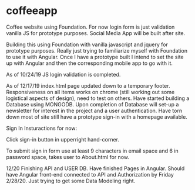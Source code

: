 # coffeeapp
Coffee website using Foundation. For now login form is just validation vanilla JS for prototype purposes. Social Media App will be built after site. 

Building this using Foundation with vanilla javascript and jquery for prototype purposes. Really just trying to familiarize myself with Foundation to use it with Angular. Once I have a prototype built I intend to set the site up with Angular and then the corresponding mobile app to go with it. 

As of 10/24/19 JS login validation is completed. 

As of 12/17/19 index.html page updated down to a temporary footer. Responsiveness on all items works on chrome (still working out some logistical aspects of design), need to test on others. Have started building a Database using MONGODB. Upon completion of Database will set-up a newsletter for interest in the project and a user authentication. Have torn down most of site still have a prototype sign-in with a homepage available.

Sign In Insturactions for now:

Click sign-in button in upperright hand-corner.

To submit sign in form use at least 9 characters in email space and 6 in password space, takes user to About.html for now. 

 12/20 Finishing API and USER DB. Have finished Pages in Angular. Should have Angular front-end connected to API and Authorization by Friday 2/28/20. Just trying to get some Data Modeling right.
